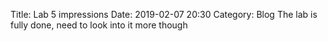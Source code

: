 Title: Lab 5 impressions 
Date: 2019-02-07 20:30
Category: Blog
The lab is fully done, need to look into it more though
